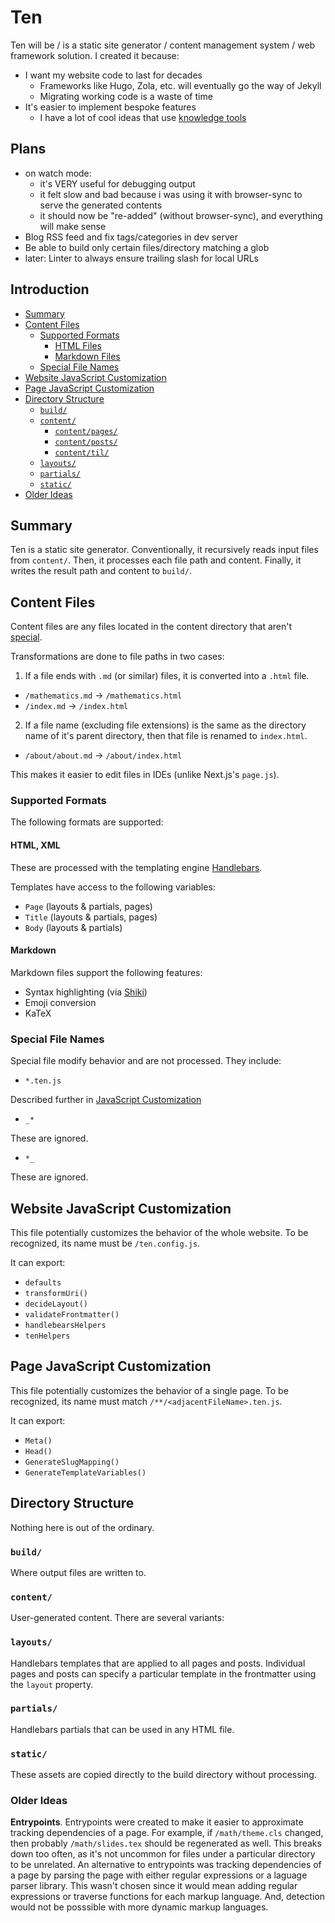 # Ten <!-- omit from toc -->

Ten will be / is a static site generator / content management system / web framework solution. I created it because:

- I want my website code to last for decades
  - Frameworks like Hugo, Zola, etc. will eventually go the way of Jekyll
  - Migrating working code is a waste of time
- It's easier to implement bespoke features
  - I have a lot of cool ideas that use [knowledge tools](https://github.com/fox-lists/catalog-knowledge-tools)

## Plans <!-- omit from toc -->

- on watch mode:
  - it's VERY useful for debugging output
  - it felt slow and bad because i was using it with browser-sync to serve the generated contents
  - it should now be "re-added" (without browser-sync), and everything will make sense
- Blog RSS feed and fix tags/categories in dev server
- Be able to build only certain files/directory matching a glob
- later: Linter to always ensure trailing slash for local URLs

## Introduction <!-- omit from toc -->

- [Summary](#summary)
- [Content Files](#content-files)
  - [Supported Formats](#supported-formats)
    - [HTML Files](#html-files)
    - [Markdown Files](#markdown-files)
  - [Special File Names](#special-file-names)
- [Website JavaScript Customization](#website-javascript-customization)
- [Page JavaScript Customization](#page-javascript-customization)
- [Directory Structure](#directory-structure)
  - [`build/`](#build)
  - [`content/`](#content)
    - [`content/pages/`](#contentpages)
    - [`content/posts/`](#contentposts)
    - [`content/til/`](#contenttil)
  - [`layouts/`](#layouts)
  - [`partials/`](#partials)
  - [`static/`](#static)
- [Older Ideas](#older-ideas)

## Summary

Ten is a static site generator. Conventionally, it recursively reads input files from `content/`. Then, it processes each file path and content. Finally, it writes the result path and content to `build/`.

## Content Files

Content files are any files located in the content directory that aren't [special](#special-file-names).

Transformations are done to file paths in two cases:

1. If a file ends with `.md` (or similar) files, it is converted into a `.html` file.

- `/mathematics.md` -> `/mathematics.html`
- `/index.md` -> `/index.html`

2. If a file name (excluding file extensions) is the same as the directory name of it's parent directory, then that file is renamed to `index.html`.

- `/about/about.md` -> `/about/index.html`

This makes it easier to edit files in IDEs (unlike Next.js's `page.js`).

### Supported Formats

The following formats are supported:

#### HTML, XML

These are processed with the templating engine [Handlebars](https://handlebarsjs.com).

Templates have access to the following variables:

- `Page` (layouts & partials, pages)
- `Title` (layouts & partials, pages)
- `Body` (layouts & partials)

#### Markdown

Markdown files support the following features:

- Syntax highlighting (via [Shiki](https://shiki.style))
- Emoji conversion
- KaTeX

### Special File Names

Special file modify behavior and are not processed. They include:

- `*.ten.js`

Described further in [JavaScript Customization](#website-javascript-customization)

- `_*`

These are ignored.

- `*_`

These are ignored.

## Website JavaScript Customization

This file potentially customizes the behavior of the whole website. To be recognized, its name must be `/ten.config.js`.

It can export:

- `defaults`
- `transformUri()`
- `decideLayout()`
- `validateFrontmatter()`
- `handlebearsHelpers`
- `tenHelpers`

## Page JavaScript Customization

This file potentially customizes the behavior of a single page. To be recognized, its name must match `/**/<adjacentFileName>.ten.js`.

It can export:

- `Meta()`
- `Head()`
- `GenerateSlugMapping()`
- `GenerateTemplateVariables()`

## Directory Structure

Nothing here is out of the ordinary.

### `build/`

Where output files are written to.

### `content/`

User-generated content. There are several variants:

### `layouts/`

Handlebars templates that are applied to all pages and posts. Individual pages and posts can specify a particular template in the frontmatter using the `layout` property.

### `partials/`

Handlebars partials that can be used in any HTML file.

### `static/`

These assets are copied directly to the build directory without processing.

### Older Ideas

**Entrypoints**. Entrypoints were created to make it easier to approximate tracking dependencies of a page. For example, if `/math/theme.cls` changed, then probably `/math/slides.tex` should be regenerated as well. This breaks down too often, as it's not uncommon for files under a particular directory to be unrelated. An alternative to entrypoints was tracking dependencies of a page by parsing the page with either regular expressions or a laguage parser library. This wasn't chosen since it would mean adding regular expressions or traverse functions for each markup language. And, detection would not be posssible with more dynamic markup languages.

